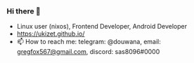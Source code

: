 ### Hi there 👋

<!--
**ukizet/ukizet** is a ✨ _special_ ✨ repository because its `README.md` (this file) appears on your GitHub profile.

Here are some ideas to get you started:

- 🔭 I’m currently working on ...
- 🌱 I’m currently learning ...
- 👯 I’m looking to collaborate on ...
- 🤔 I’m looking for help with ...
- 💬 Ask me about ...
- 📫 How to reach me: ...
- 😄 Pronouns: ...
- ⚡ Fun fact: ...
-->
- Linux user (nixos), Frontend Developer, Android Developer
- https://ukizet.github.io/
- 📫 How to reach me: telegram: @douwana, email: gregfox567@gmail.com, discord: sas8096#0000
